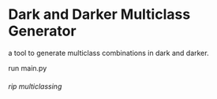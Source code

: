 # Dark and Darker Multiclass Generator

a tool to generate multiclass combinations in dark and darker. 

run main.py


















###### rip multiclassing

